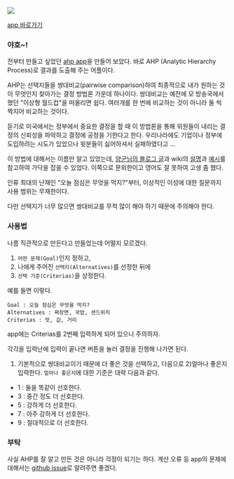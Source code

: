 
![](http://s5.postimg.org/rpxwtq7hj/ahp_App.png)

[app 바로가기](http://zayosoft.github.io/spa-ahp-mind-miner/app.html)

### 야호~!

전부터 만들고 싶었던 [ahp app](http://zayosoft.github.io/spa-ahp-mind-miner/app.html)을 만들어 보았다. 바로 AHP (Analytic Hierarchy Process)로 결과를 도출해 주는 어플이다. 

AHP는 선택지들을 쌍대비교(pairwise comparison)하여 최종적으로 내가 원하는 것이 무엇인지 찾아가는 결정 방법론 가운데 하나이다. 쌍대비교는 예전에 모 방송국에서 했던 "이상형 월드컵"을 떠올리면 쉽다. 여러개를 한 번에 비교하는 것이 아니라 둘 씩 짝지어 비교하는 것이다. 

듣기로 미국에서는 정부에서 중요한 결정을 할 때 이 방법론을 통해 위원들이 내리는 결정의 신뢰성을 파악하고 결정에 공정을 기한다고 한다. 우리나라에도 기업이나 정부에 도입하려는 시도가 있었으나 윗분들이 싫어하셔서 실패하였다고 ...  

이 방법에 대해서는 이름만 알고 있었는데, [양군님의 블로그 글](http://egloos.zum.com/yjhyjh/v/33462)과 wiki의 [설명](https://en.wikipedia.org/wiki/Analytic_hierarchy_process)과 [예시](https://en.wikipedia.org/wiki/Analytic_hierarchy_process_%E2%80%93_car_example)를 참고하여 가닥을 잡을 수 있었다. 이쪽으로 문외한이고 영어도 잘 못하여 고생 좀 했다. 

인류 최대의 난재인 "오늘 점심은 무엇을 먹지?"부터, 이상적인 이성에 대한 질문까지 사용 범위는 무재한이다. 

다만 선택지가 너무 많으면 쌍대비교를 무척 많이 해야 하기 때문에 주의해야 한다. 

### 사용법

나름 직관적으로 만든다고 만들었는데 어떨지 모르겠다. 

1. `어떤 문제(Goal)`인지 정하고,
2. 나에게 주어진 `선택지(Alternatives)`를 선정한 뒤에
3. `선택 기준(Criterias)`을 상정한다. 

예를 들면 이렇다. 

	Goal : 오늘 점심은 무엇을 먹지?
	Alternatives : 짜장면, 국밥, 샌드위치
	Criterias : 맛, 값, 거리

app에는 Criterias를 2번째 입력하게 되어 있으니 주의하자. 

각각을 입력난에 입력이 끝나면 버튼을 눌러 결정을 진행해 나가면 된다. 

1) 기본적으로 쌍대비교이기 때문에 더 좋은 것을 선택하고, 다음으로 2)얼마나 좋은지 입력한다. `얼마나 좋은지`에 대한 기준은 대략 다음과 같다.

* 1 : 둘을 똑같이 선호한다.
* 3 : 중간 정도 더 선호한다.
* 5 : 강하게 더 선호한다.
* 7 : 아주 강하게 더 선호한다.
* 9 : 절대적으로 더 선호한다.

### 부탁

사실 AHP를 잘 알고 만든 것은 아니라 걱정이 되기는 하다. 계산 오류 등 app의 문제에 대해서는 [github issue](https://github.com/zayosoft/spa-ahp-mind-miner/issues)로 알려주면 좋겠다. 




